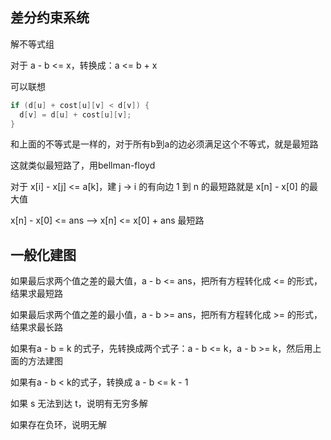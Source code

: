 ## 差分约束系统

解不等式组

对于 a - b <= x，转换成：a <= b + x

可以联想

```cpp
if (d[u] + cost[u][v] < d[v]) {
  d[v] = d[u] + cost[u][v];
}
```

和上面的不等式是一样的，对于所有b到a的边必须满足这个不等式，就是最短路

这就类似最短路了，用bellman-floyd

对于 x[i] - x[j] <= a[k]，建 j -> i 的有向边 1 到 n 的最短路就是 x[n] - x[0] 的最大值

x[n] - x[0] <= ans --> x[n] <= x[0] + ans 最短路

## 一般化建图

如果最后求两个值之差的最大值，a - b <= ans，把所有方程转化成 <= 的形式，结果求最短路

如果最后求两个值之差的最小值，a - b >= ans，把所有方程转化成 >= 的形式，结果求最长路

如果有a - b = k 的式子，先转换成两个式子：a - b <= k，a - b >= k，然后用上面的方法建图

如果有a - b < k的式子，转换成 a - b <= k - 1

如果 s 无法到达 t，说明有无穷多解

如果存在负环，说明无解



